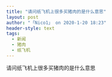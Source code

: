 ```yaml
---
title: "请问纸飞机上很多买猪肉的是什么意思"
layout: post
author: "「Nico1」 on 2020-1-20 18:23"
header-style: text
tags:
  - 新闻
  - 猪肉
  - 纸飞机
---
```


<head></head>
<body>
  请问纸飞机上很多买猪肉的是什么意思
 <br>
</body>


